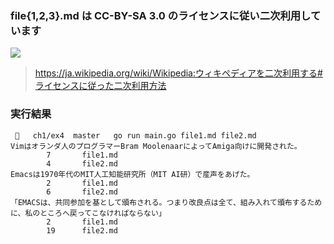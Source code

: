 ### file{1,2,3}.md は CC-BY-SA 3.0 のライセンスに従い二次利用しています

![](https://upload.wikimedia.org/wikipedia/commons/thumb/d/d0/CC-BY-SA_icon.svg/88px-CC-BY-SA_icon.svg.png)

> https://ja.wikipedia.org/wiki/Wikipedia:ウィキペディアを二次利用する#ライセンスに従った二次利用方法

### 実行結果

```
    ch1/ex4  master   go run main.go file1.md file2.md
Vimはオランダ人のプログラマーBram MoolenaarによってAmiga向けに開発された。
        7       file1.md
        4       file2.md
Emacsは1970年代のMIT人工知能研究所（MIT AI研）で産声をあげた。
        2       file1.md
        6       file2.md
「EMACSは、共同参加を基として頒布される。つまり改良点は全て、組み入れて頒布するために、私のところへ戻ってこなければならない」
        2       file1.md
        19      file2.md
```
